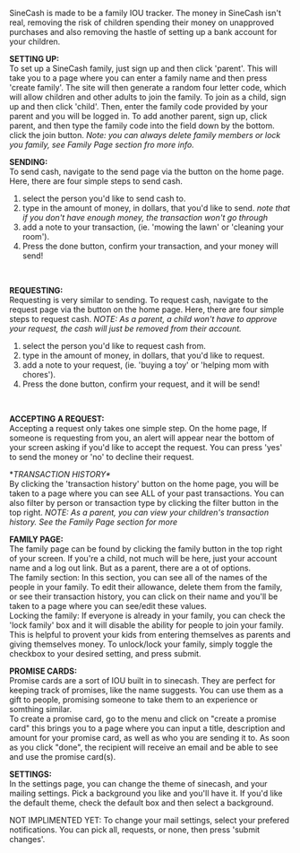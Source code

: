 SineCash is made to be a family IOU tracker. The money in SineCash isn't real, removing the risk of children spending their money on unapproved purchases and also removing the hastle of setting up a bank account for your children. 
<br>

**SETTING UP:** <br>
To set up a SineCash family, just sign up and then click 'parent'. This will take you to a page where you can enter a family name and then press 'create family'. The site will then generate a random four letter code, which will allow children and other adults to join the family. 
To join as a child, sign up and then click 'child'. Then, enter the family code provided by your parent and you will be logged in. 
To add another parent, sign up, click parent, and then type the family code into the field down by the bottom. click the join button.
_Note: you can always delete family members or lock you family, see Family Page section fro more info._
<br>

**SENDING:** <br>
To send cash, navigate to the send page via the button on the home page. Here, there are four simple steps to send cash.
1. select the person you'd like to send cash to.
2. type in the amount of money, in dollars, that you'd like to send. _note that if you don't have enough money, the transaction won't go through_
3. add a note to your transaction, (ie. 'mowing the lawn' or 'cleaning your room').
4. Press the done button, confirm your transaction, and your money will send!
<br>

**REQUESTING:** <br>
Requesting is very similar to sending. To request cash, navigate to the request page via the button on the home page. Here, there are four simple steps to request cash. 
_NOTE: As a parent, a child won't have to approve your request, the cash will just be removed from their account._
1. select the person you'd like to request cash from.
2. type in the amount of money, in dollars, that you'd like to request. 
3. add a note to your request, (ie. 'buying a toy' or 'helping mom with chores').
4. Press the done button, confirm your request, and it will be send!
<br>

**ACCEPTING A REQUEST:** <br>
Accepting a request only takes one simple step. On the home page, If someone is requesting from you, an alert will appear near the bottom of your screen asking if you'd like to accept the request. You can press 'yes' to send the money or 'no' to decline their request.
<br>


**TRANSACTION HISTORY\** <br>
By clicking the 'transaction history' button on the home page, you will be taken to a page where you can see ALL of your past transactions. You can also filter by person or transaction type by clicking the filter button in the top right.
_NOTE: As a parent, you can view your children's transaction history. See the Family Page section for more_
<br>


**FAMILY PAGE:** <br>
The family page can be found by clicking the family button in the top right of your screen. If you're a child, not much will be here, just your account name and a log out link. But as a parent, there are a ot of options. <br>
The family section: In this section, you can see all of the names of the people in your family. To edit their allowance, delete them from the family, or see their transaction history, you can click on their name and you'll be taken to a page where you can see/edit these values. <br>
Locking the family: If everyone is already in your family, you can check the 'lock family' box and it will disable the ability for people to join your family. This is helpful to provent your kids from entering themselves as parents and giving themselves money. To unlock/lock your family, simply toggle the checkbox to your desired setting, and press submit. 
<br>

**PROMISE CARDS:** <br>
Promise cards are a sort of IOU built in to sinecash. They are perfect for keeping track of promises, like the name suggests. You can use them as a gift to people, promising someone to take them to an experience or somthing similar. <br>
To create a promise card, go to the menu and click on "create a promise card" this brings you to a page where you can input a title, description and amount for your promise card, as well as who you are sending it to. As soon as you click "done", the recipient will receive an email and be able to see and use the promise card(s).
<br>

**SETTINGS:** <br>
In the settings page, you can change the theme of sinecash, and your mailing settings. Pick a background you like and you'll have it. If you'd like the default theme, check the default box and then select a background. <br>

NOT IMPLIMENTED YET: To change your mail settings, select your prefered notifications. You can pick all, requests, or none, then press 'submit changes'.
<br>



